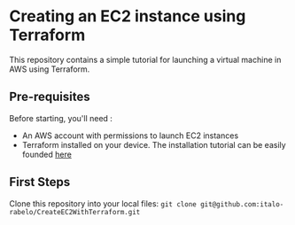 # Creating an EC2 instance using Terraform
This repository contains a simple tutorial for launching a virtual machine in AWS using Terraform.

## Pre-requisites
Before starting, you'll need :
- An AWS account with permissions to launch EC2 instances
- Terraform installed on your device. The installation tutorial can be easily founded [here](https://developer.hashicorp.com/terraform/install)

## First Steps
Clone this repository into your local files: ```git clone git@github.com:italo-rabelo/CreateEC2WithTerraform.git```
